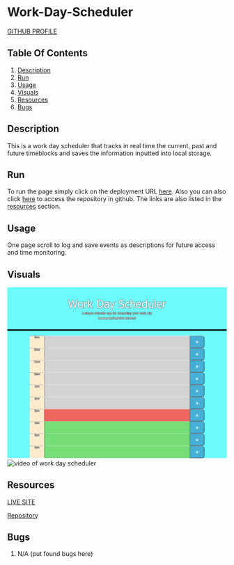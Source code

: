# Work-Day-Scheduler

[GITHUB PROFILE](https://github.com/GrahamP98)

## Table Of Contents
1. [Description](#description)
2. [Run](#run)
3. [Usage](#usage)
4. [Visuals](#visuals)
5. [Resources](#resources)
6. [Bugs](#bugs)


## Description
This is a work day scheduler that tracks in real time the current, past and future timeblocks and saves the information inputted into local storage.

## Run
To run the page simply click on the deployment URL [here](https://grahamp98.github.io/Work-Day-Scheduler/). Also you can also click [here](https://github.com/GrahamP98/Work-Day-Scheduler) to access the repository in github. The links are also listed in the [resources](#resources) section.

## Usage
One page scroll to log and save events as descriptions for future access and time monitoring.

## Visuals
![screenshot of Work day scheduler](./assets/images/Work-Day-Scheduler%20screenshot.png)
![video of work day scheduler](./assets/videos/Work-Day-Scheduler%20video.gif)

## Resources

[LIVE SITE](https://grahamp98.github.io/Work-Day-Scheduler/)

[Repository](https://github.com/GrahamP98/Work-Day-Scheduler)

## Bugs
1. N/A (put found bugs here)